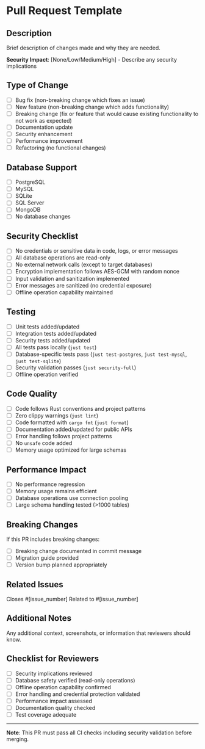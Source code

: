 # Pull Request Template

## Description

Brief description of changes made and why they are needed.

**Security Impact**: [None/Low/Medium/High] - Describe any security implications

## Type of Change

- [ ] Bug fix (non-breaking change which fixes an issue)
- [ ] New feature (non-breaking change which adds functionality)
- [ ] Breaking change (fix or feature that would cause existing functionality to not work as expected)
- [ ] Documentation update
- [ ] Security enhancement
- [ ] Performance improvement
- [ ] Refactoring (no functional changes)

## Database Support

- [ ] PostgreSQL
- [ ] MySQL  
- [ ] SQLite
- [ ] SQL Server
- [ ] MongoDB
- [ ] No database changes

## Security Checklist

- [ ] No credentials or sensitive data in code, logs, or error messages
- [ ] All database operations are read-only
- [ ] No external network calls (except to target databases)
- [ ] Encryption implementation follows AES-GCM with random nonce
- [ ] Input validation and sanitization implemented
- [ ] Error messages are sanitized (no credential exposure)
- [ ] Offline operation capability maintained

## Testing

- [ ] Unit tests added/updated
- [ ] Integration tests added/updated  
- [ ] Security tests added/updated
- [ ] All tests pass locally (`just test`)
- [ ] Database-specific tests pass (`just test-postgres`, `just test-mysql`, `just test-sqlite`)
- [ ] Security validation passes (`just security-full`)
- [ ] Offline operation verified

## Code Quality

- [ ] Code follows Rust conventions and project patterns
- [ ] Zero clippy warnings (`just lint`)
- [ ] Code formatted with `cargo fmt` (`just format`)
- [ ] Documentation added/updated for public APIs
- [ ] Error handling follows project patterns
- [ ] No `unsafe` code added
- [ ] Memory usage optimized for large schemas

## Performance Impact

- [ ] No performance regression
- [ ] Memory usage remains efficient
- [ ] Database operations use connection pooling
- [ ] Large schema handling tested (>1000 tables)

## Breaking Changes

If this PR includes breaking changes:

- [ ] Breaking change documented in commit message
- [ ] Migration guide provided
- [ ] Version bump planned appropriately

## Related Issues

Closes #[issue_number]
Related to #[issue_number]

## Additional Notes

Any additional context, screenshots, or information that reviewers should know.

## Checklist for Reviewers

- [ ] Security implications reviewed
- [ ] Database safety verified (read-only operations)
- [ ] Offline operation capability confirmed
- [ ] Error handling and credential protection validated
- [ ] Performance impact assessed
- [ ] Documentation quality checked
- [ ] Test coverage adequate

---

**Note**: This PR must pass all CI checks including security validation before merging.
